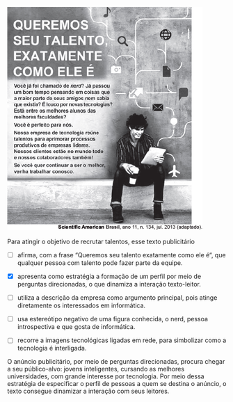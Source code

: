 

![](9f82f29d-0d53-9bfc-128a-a59cae7c476e.png)

Para atingir o objetivo de recrutar talentos, esse texto publicitário



- [ ] afirma, com a frase “Queremos seu talento exatamente como ele é“, que qualquer pessoa com talento pode fazer parte da equipe.
- [x] apresenta como estratégia a formação de um perfil por meio de perguntas direcionadas, o que dinamiza a interação texto-leitor.
- [ ] utiliza a descrição da empresa como argumento principal, pois atinge diretamente os interessados em informática.
- [ ] usa estereótipo negativo de uma figura conhecida, o nerd, pessoa introspectiva e que gosta de informática.
- [ ] recorre a imagens tecnológicas ligadas em rede, para simbolizar como a tecnologia é interligada.


O anúncio publicitário, por meio de perguntas direcionadas, procura chegar a seu público-alvo: jovens inteligentes, cursando as melhores universidades, com grande interesse por tecnologia. Por meio dessa estratégia de especificar o perfil de pessoas a quem se destina o anúncio, o texto consegue dinamizar a interação com seus leitores.
